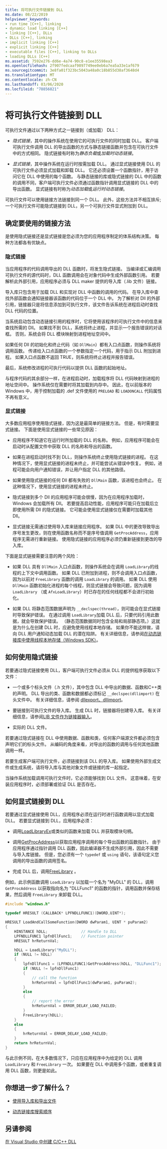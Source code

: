```yaml
---
title: 将可执行文件链接到 DLL
ms.date: 08/22/2019
helpviewer_keywords:
- run time [C++], linking
- dynamic load linking [C++]
- linking [C++], DLLs
- DLLs [C++], linking
- implicit linking [C++]
- explicit linking [C++]
- executable files [C++], linking to DLLs
- loading DLLs [C++]
ms.assetid: 7592e276-dd6e-4a74-90c8-e1ee35598ea3
ms.openlocfilehash: 2f907fedcaaf9897749ee0eb6a7ea5a33e1af679
ms.sourcegitcommit: 3e8fa01f323bc5043a48a0c18b855d38af3648d4
ms.translationtype: MT
ms.contentlocale: zh-CN
ms.lasthandoff: 03/06/2020
ms.locfileid: "78856821"
---
```

# <a name="link-an-executable-to-a-dll"></a>将可执行文件链接到 DLL

可执行文件通过以下两种方式之一链接到（或加载） DLL：

- *隐式链接*，其中的操作系统在使用它的可执行文件的同时加载 DLL。 客户端可执行文件调用 DLL 的导出函数的方式与静态链接函数并包含在可执行文件中的方式相同。 隐式链接有时称为*静态负载*或*加载时动态链接*。

- *显式链接*，其中操作系统在运行时按需加载 DLL。 通过显式链接使用 DLL 的可执行文件必须显式加载和卸载 DLL。 它还必须设置一个函数指针，用于访问它在 DLL 中使用的每个函数。 与静态链接的库或隐式链接的 DLL 中的函数的调用不同，客户端可执行文件必须通过函数指针调用显式链接的 DLL 中的导出函数。 显式链接有时称为*动态加载*或*运行时动态链接*。

可执行文件可以使用链接方法链接到同一个 DLL。 此外，这些方法并不相互排斥;一个可执行文件可能隐式链接到 DLL，另一个可执行文件显式附加到 DLL。

<a name="determining-which-linking-method-to-use"></a>

## <a name="determine-which-linking-method-to-use"></a>确定要使用的链接方法

是使用隐式链接还是显式链接是您必须为您的应用程序制定的体系结构决策。 每种方法都各有优缺点。

### <a name="implicit-linking"></a>隐式链接

当应用程序的代码调用导出的 DLL 函数时，将发生隐式链接。 当编译或汇编调用可执行文件的源代码时，DLL 函数调用会在对象代码中生成外部函数引用。 若要解析此外部引用，应用程序必须与 DLL maker 提供的导入库（.lib 文件）链接。

导入库只包含用于加载 DLL 和实现对 DLL 中函数的调用的代码。 在导入库中查找外部函数会通知链接器该函数的代码位于一个 DLL 中。 为了解析对 Dll 的外部引用，链接器只是将信息添加到可执行文件，该文件告诉系统在进程启动时查找 DLL 代码的位置。

当系统启动包含动态链接引用的程序时，它将使用该程序的可执行文件中的信息来查找所需的 Dll。 如果找不到 DLL，系统将终止进程，并显示一个报告错误的对话框。 否则，系统会将 DLL 模块映射到进程地址空间中。

如果任何 Dll 的初始化和终止代码（如 `DllMain`）都有入口点函数，则操作系统将调用函数。 传递给入口点函数的一个参数指定一个代码，用于指示 DLL 附加到进程。 如果入口点函数不返回 TRUE，则系统将终止进程并报告错误。

最后，系统修改进程的可执行代码以提供 DLL 函数的起始地址。

与程序代码的其余部分一样，在进程启动时，加载程序将 DLL 代码映射到进程的地址空间中。 操作系统仅在需要时将其加载到内存中。 因此，在以前版本的 Windows 中，用于控制加载的 .def 文件使用的 `PRELOAD` 和 `LOADONCALL` 代码属性不再有意义。

### <a name="explicit-linking"></a>显式链接

大多数应用程序使用隐式链接，因为这是最简单的链接方法。 但是，有时需要显式链接。 下面是使用显式链接的一些常见原因：

- 应用程序不知道它在运行时所加载的 DLL 的名称。 例如，应用程序可能会在启动时从配置文件中获取 DLL 的名称和导出的函数。

- 如果在进程启动时找不到 DLL，则操作系统终止使用隐式链接的进程。 在这种情况下，使用显式链接的进程未终止，并可能尝试从错误中恢复。 例如，进程可能会向用户通知错误，并让用户指定 DLL 的其他路径。

- 如果使用隐式链接的任何 Dll 都有失败的 `DllMain` 函数，该进程也会终止。 在这种情况下，使用显式链接的进程未终止。

- 隐式链接到多个 Dll 的应用程序可能会很慢，因为在应用程序加载时，Windows 会加载所有 Dll。 若要提高启动性能，应用程序可能只在加载后立即使用所需 Dll 的隐式链接。 它可能会使用显式链接仅在需要时加载其他 Dll。

- 显式链接无需通过使用导入库来链接应用程序。 如果 DLL 中的更改导致导出序号发生更改，则在使用函数名称而不是序号值调用 `GetProcAddress`，应用程序无需进行重新链接。 使用隐式链接的应用程序必须仍重新链接到更改的导入库。

下面是显式链接需要注意的两个风险：

- 如果 DLL 具有 `DllMain` 入口点函数，则操作系统会在调用 `LoadLibrary`的线程的上下文中调用函数。 如果 DLL 已附加到进程，则不会调用入口点函数，因为以前对 `FreeLibrary` 函数的调用 `LoadLibrary` 的调用。 如果 DLL 使用 `DllMain` 函数初始化进程的每个线程，则显式链接会导致问题，因为调用 `LoadLibrary` （或 `AfxLoadLibrary`）时已存在的任何线程都不会进行初始化。

- 如果 DLL 将静态范围数据声明为 `__declspec(thread)`，则可能会在显式链接时导致保护错误。 在通过调用 `LoadLibrary`加载 DLL 后，只要代码引用此数据，就会导致保护错误。 （静态范围数据同时包含全局和局部静态项。）这就是为什么在创建 DLL 时，应避免使用线程本地存储。 如果你不能这样做，请向 DLL 用户通知动态加载 DLL 的潜在陷阱。 有关详细信息，请参阅[在动态链接库中使用线程本地存储（Windows SDK）](/windows/win32/Dlls/using-thread-local-storage-in-a-dynamic-link-library)。

<a name="linking-implicitly"></a>

## <a name="how-to-use-implicit-linking"></a>如何使用隐式链接

若要通过隐式链接使用 DLL，客户端可执行文件必须从 DLL 的提供程序获取以下文件：

- 一个或多个标头文件（.h 文件），其中包含 DLL 中导出的数据、函数和C++类的声明。 DLL 导出的类、函数和数据都必须标记 `__declspec(dllimport)` 在头文件中。 有关详细信息，请参阅 [dllexport、dllimport](../cpp/dllexport-dllimport.md)。

- 要链接到可执行文件的导入库。 生成 DLL 时，链接器将创建导入库。 有关详细信息，请参阅[LIB 文件作为链接器输入](reference/dot-lib-files-as-linker-input.md)。

- 实际的 DLL 文件。

若要通过隐式链接在 DLL 中使用数据、函数和类，任何客户端源文件都必须包含声明它们的标头文件。 从编码的角度来看，对导出的函数的调用与任何其他函数调用一样。

若要生成客户端可执行文件，必须链接到该 DLL 的导入库。 如果使用外部生成文件或生成系统，请将导入库与其他对象文件或链接的库一起指定。

当操作系统加载调用可执行文件时，它必须能够找到 DLL 文件。 这意味着，在安装应用程序时，必须部署或验证 DLL 是否存在。

<a name="linking-explicitly"></a>

## <a name="how-to-link-explicitly-to-a-dll"></a>如何显式链接到 DLL

若要通过显式链接使用 DLL，应用程序必须在运行时进行函数调用以显式加载 DLL。 若要显式链接到 DLL，应用程序必须：

- 调用[LoadLibraryEx](/windows/win32/api/libloaderapi/nf-libloaderapi-loadlibraryexw)或类似的函数来加载 DLL 并获取模块句柄。

- 调用[GetProcAddress](getprocaddress.md)以获取应用程序调用的每个导出函数的函数指针。 由于应用程序通过指针调用 DLL 函数，因此编译器不生成外部引用，因此不需要与导入库链接。 但是，您必须有一个 `typedef` 或 `using` 语句，该语句定义您调用的导出函数的调用签名。

- 完成 DLL 后，调用[FreeLibrary](freelibrary-and-afxfreelibrary.md) 。

例如，此示例函数调用 `LoadLibrary` 以加载一个名为 "MyDLL" 的 DLL，调用 `GetProcAddress` 以获取指向名为 "DLLFunc1" 的函数的指针，调用函数并保存结果，然后调用 `FreeLibrary` 来卸载 DLL。

```C
#include "windows.h"

typedef HRESULT (CALLBACK* LPFNDLLFUNC1)(DWORD,UINT*);

HRESULT LoadAndCallSomeFunction(DWORD dwParam1, UINT * puParam2)
{
    HINSTANCE hDLL;               // Handle to DLL
    LPFNDLLFUNC1 lpfnDllFunc1;    // Function pointer
    HRESULT hrReturnVal;

    hDLL = LoadLibrary("MyDLL");
    if (NULL != hDLL)
    {
        lpfnDllFunc1 = (LPFNDLLFUNC1)GetProcAddress(hDLL, "DLLFunc1");
        if (NULL != lpfnDllFunc1)
        {
            // call the function
            hrReturnVal = lpfnDllFunc1(dwParam1, puParam2);
        }
        else
        {
            // report the error
            hrReturnVal = ERROR_DELAY_LOAD_FAILED;
        }
        FreeLibrary(hDLL);
    }
    else
    {
        hrReturnVal = ERROR_DELAY_LOAD_FAILED;
    }
    return hrReturnVal;
}
```

与此示例不同，在大多数情况下，只应在应用程序中为给定的 DLL 调用 `LoadLibrary` 和 `FreeLibrary` 一次。 如果要在 DLL 中调用多个函数，或者重复调用 DLL 函数，则更是如此。

## <a name="what-do-you-want-to-know-more-about"></a>你想进一步了解什么？

- [使用导入库和导出文件](reference/working-with-import-libraries-and-export-files.md)

- [动态链接库搜索顺序](/windows/win32/Dlls/dynamic-link-library-search-order)

## <a name="see-also"></a>另请参阅

[在 Visual Studio 中创建 C/C++ DLL](dlls-in-visual-cpp.md)
